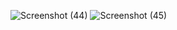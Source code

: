 ![Screenshot (44)](https://user-images.githubusercontent.com/104686757/196781735-8246f3c4-c2e5-4c62-a461-b937c4a35026.png)
![Screenshot (45)](https://user-images.githubusercontent.com/104686757/196781841-37c28d76-dbee-4351-b403-680cedc2c533.png)

